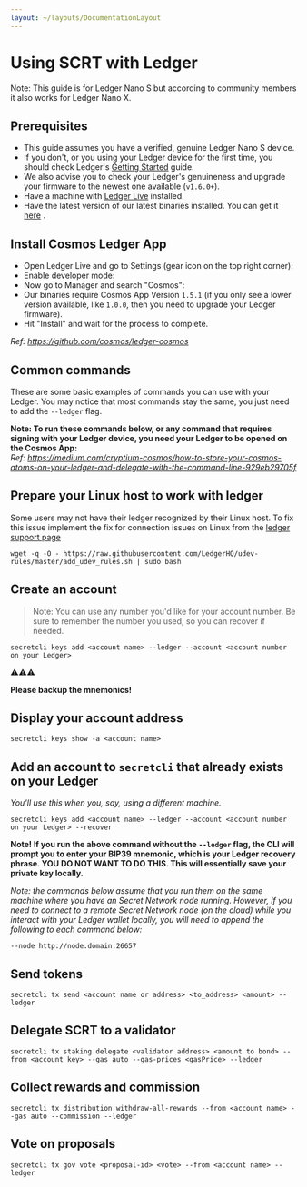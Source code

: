 ```yaml
---
layout: ~/layouts/DocumentationLayout
---
```


# Using SCRT with Ledger

Note: This guide is for Ledger Nano S but according to community members it also works for Ledger Nano X.

## Prerequisites

- This guide assumes you have a verified, genuine Ledger Nano S device.
- If you don't, or you using your Ledger device for the first time, you should check Ledger's [Getting Started](https://support.ledger.com/hc/en-us/sections/360001415213-Getting-started) guide.
- We also advise you to check your Ledger's genuineness and upgrade your firmware to the newest one available (`v1.6.0+`).
- Have a machine with [Ledger Live](https://www.ledger.com/ledger-live) installed.
- Have the latest version of our latest binaries installed. You can get it [here](https://github.com/enigmampc/SecretNetwork/releases/latest) .

## Install Cosmos Ledger App

- Open Ledger Live and go to Settings (gear icon on the top right corner):
- Enable developer mode:
- Now go to Manager and search "Cosmos":
- Our binaries require Cosmos App Version `1.5.1` (if you only see a lower version available, like `1.0.0`, then you need to upgrade your Ledger firmware).
- Hit "Install" and wait for the process to complete.

_Ref: https://github.com/cosmos/ledger-cosmos_

## Common commands

These are some basic examples of commands you can use with your Ledger. You may notice that most commands stay the same, you just need to add the `--ledger` flag.

**Note: To run these commands below, or any command that requires signing with your Ledger device, you need your Ledger to be opened on the Cosmos App:**  
_Ref: https://medium.com/cryptium-cosmos/how-to-store-your-cosmos-atoms-on-your-ledger-and-delegate-with-the-command-line-929eb29705f_

## Prepare your Linux host to work with ledger

Some users may not have their ledger recognized by their Linux host. To fix this issue implement the fix for connection issues on Linux from the [ledger support page](https://support.ledger.com/hc/en-us/articles/115005165269-Connection-issues-with-Windows-or-Linux)

<code-syntax language="bash">

```
wget -q -O - https://raw.githubusercontent.com/LedgerHQ/udev-rules/master/add_udev_rules.sh | sudo bash
```

</code-syntax>

## Create an account

> Note: You can use any number you'd like for your account number. Be sure to remember the number you used, so you can recover if needed.

```
secretcli keys add <account name> --ledger --account <account number on your Ledger>

```

⚠️⚠️⚠️

**Please backup the mnemonics!**

## Display your account address

```
secretcli keys show -a <account name>

```

## Add an account to `secretcli` that already exists on your Ledger

_You'll use this when you, say, using a different machine._

```
secretcli keys add <account name> --ledger --account <account number on your Ledger> --recover

```

**Note! If you run the above command without the `--ledger` flag, the CLI will prompt you to enter your BIP39 mnemonic, which is your Ledger recovery phrase. YOU DO NOT WANT TO DO THIS. This will essentially save your private key locally.**

_Note: the commands below assume that you run them on the same machine where you have an Secret Network node running. However, if you need to connect to a remote Secret Network node (on the cloud) while you interact with your Ledger wallet locally, you will need to append the following to each command below:_

```
--node http://node.domain:26657

```

## Send tokens

```
secretcli tx send <account name or address> <to_address> <amount> --ledger

```

## Delegate SCRT to a validator

```
secretcli tx staking delegate <validator address> <amount to bond> --from <account key> --gas auto --gas-prices <gasPrice> --ledger

```

## Collect rewards and commission

```
secretcli tx distribution withdraw-all-rewards --from <account name> --gas auto --commission --ledger

```

## Vote on proposals

```
secretcli tx gov vote <proposal-id> <vote> --from <account name> --ledger

```
